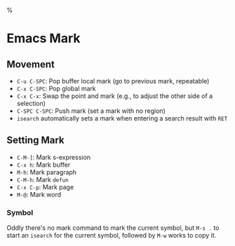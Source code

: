 %

# Emacs Mark

## Movement

- `C-u C-SPC`: Pop buffer local mark (go to previous mark, repeatable)
- `C-x C-SPC`: Pop global mark
- `C-x C-x`: Swap the point and mark (e.g., to adjust the other side of a selection)
- `C-SPC C-SPC`: Push mark (set a mark with no region)
- `isearch` automatically sets a mark when entering a search result with `RET`

## Setting Mark

- `C-M-]`: Mark s-expression
- `C-x h`: Mark buffer
- `M-h`: Mark paragraph
- `C-M-h`: Mark `defun`
- `C-x C-p`: Mark page
- `M-@`: Mark word

### Symbol

Oddly there's no mark command to mark the current symbol, but `M-s .` to start an `isearch` for the current symbol, followed by `M-w` works to copy it.
